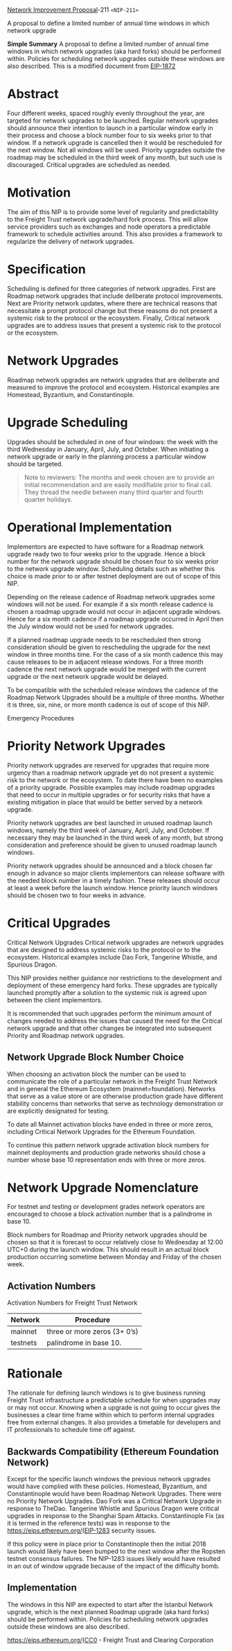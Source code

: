 # 

[Network Improvement Proposal](#211)-211 `<NIP-211>`

A proposal to define a limited number of annual time windows in which
network upgrade

**Simple Summary** A proposal to define a limited number of annual time
windows in which network upgrades (aka hard forks) should be performed
within. Policies for scheduling network upgrades outside these windows
are also described. This is a modified document from
[EIP-1872](https://eips.ethereum.org/EIPS/eip-1872)

# Abstract

Four different weeks, spaced roughly evenly throughout the year, are
targeted for network upgrades to be launched. Regular network upgrades
should announce their intention to launch in a particular window early
in their process and choose a block number four to six weeks prior to
that window. If a network upgrade is cancelled then it would be
rescheduled for the next window. Not all windows will be used. Priority
upgrades outside the roadmap may be scheduled in the third week of any
month, but such use is discouraged. Critical upgrades are scheduled as
needed.

# Motivation

The aim of this NIP is to provide some level of regularity and
predictability to the Freight Trust network upgrade/hard fork process.
This will allow service providers such as exchanges and node operators a
predictable framework to schedule activities around. This also provides
a framework to regularize the delivery of network upgrades.

# Specification

Scheduling is defined for three categories of network upgrades. First
are Roadmap network upgrades that include deliberate protocol
improvements. Next are Priority network updates, where there are
technical reasons that necessitate a prompt protocol change but these
reasons do not present a systemic risk to the protocol or the ecosystem.
Finally, Critical network upgrades are to address issues that present a
systemic risk to the protocol or the ecosystem.

# Network Upgrades

Roadmap network upgrades are network upgrades that are deliberate and
measured to improve the protocol and ecosystem. Historical examples are
Homestead, Byzantium, and Constantinople.

# Upgrade Scheduling

Upgrades should be scheduled in one of four windows: the week with the
third Wednesday in January, April, July, and October. When initiating a
network upgrade or early in the planning process a particular window
should be targeted.

> Note to reviewers: The months and week chosen are to provide an
> initial recommendation and are easily modifiable prior to final call.
> They thread the needle between many third quarter and fourth quarter
> holidays.

# Operational Implementation

Implementors are expected to have software for a Roadmap network upgrade
ready two to four weeks prior to the upgrade. Hence a block number for
the network upgrade should be chosen four to six weeks prior to the
network upgrade window. Scheduling details such as whether this choice
is made prior to or after testnet deployment are out of scope of this
NIP.

Depending on the release cadence of Roadmap network upgrades some
windows will not be used. For example if a six month release cadence is
chosen a roadmap upgrade would not occur in adjacent upgrade windows.
Hence for a six month cadence if a roadmap upgrade occurred in April
then the July window would not be used for network upgrades.

If a planned roadmap upgrade needs to be rescheduled then strong
consideration should be given to rescheduling the upgrade for the next
window in three months time. For the case of a six month cadence this
may cause releases to be in adjacent release windows. For a three month
cadence the next network upgrade would be merged with the current
upgrade or the next network upgrade would be delayed.

To be compatible with the scheduled release windows the cadence of the
Roadmap Network Upgrades should be a multiple of three months. Whether
it is three, six, nine, or more month cadence is out of scope of this
NIP.

Emergency Procedures

# Priority Network Upgrades

Priority network upgrades are reserved for upgrades that require more
urgency than a roadmap network upgrade yet do not present a systemic
risk to the network or the ecosystem. To date there have been no
examples of a priority upgrade. Possible examples may include roadmap
upgrades that need to occur in multiple upgrades or for security risks
that have a existing mitigation in place that would be better served by
a network upgrade.

Priority network upgrades are best launched in unused roadmap launch
windows, namely the third week of January, April, July, and October. If
necessary they may be launched in the third week of any month, but
strong consideration and preference should be given to unused roadmap
launch windows.

Priority network upgrades should be announced and a block chosen far
enough in advance so major clients implementors can release software
with the needed block number in a timely fashion. These releases should
occur at least a week before the launch window. Hence priority launch
windows should be chosen two to four weeks in advance.

# Critical Upgrades

Critical Network Upgrades Critical network upgrades are network upgrades
that are designed to address systemic risks to the protocol or to the
ecosystem. Historical examples include Dao Fork, Tangerine Whistle, and
Spurious Dragon.

This NIP provides neither guidance nor restrictions to the development
and deployment of these emergency hard forks. These upgrades are
typically launched promptly after a solution to the systemic risk is
agreed upon between the client implementors.

It is recommended that such upgrades perform the minimum amount of
changes needed to address the issues that caused the need for the
Critical network upgrade and that other changes be integrated into
subsequent Priority and Roadmap network upgrades.

## Network Upgrade Block Number Choice

When choosing an activation block the number can be used to communicate
the role of a particular network in the Freight Trust Network and in
general the Ethereum Ecosystem (mainnet=foundation). Networks that serve
as a value store or are otherwise production grade have different
stability concerns than networks that serve as technology demonstration
or are explicitly designated for testing.

To date all Mainnet activation blocks have ended in three or more zeros,
including Critical Network Upgrades for the Ethereum Foundation.

To continue this pattern network upgrade activation block numbers for
mainnet deployments and production grade networks should chose a number
whose base 10 representation ends with three or more zeros.

# Network Upgrade Nomenclature

For testnet and testing or development grades network operators are
encouraged to choose a block activation number that is a palindrome in
base 10.

Block numbers for Roadmap and Priority network upgrades should be chosen
so that it is forecast to occur relatively close to Wednesday at 12:00
UTC+0 during the launch window. This should result in an actual block
production occurring sometime between Monday and Friday of the chosen
week.

## Activation Numbers

Activation Numbers for Freight Trust Network

| Network  | Procedure                    |
| -------- | ---------------------------- |
| mainnet  | three or more zeros (3+ 0’s) |
| testnets | palindrome in base 10.       |

# Rationale

The rationale for defining launch windows is to give business running
Freight Trust infrastructure a predictable schedule for when upgrades
may or may not occur. Knowing when a upgrade is not going to occur gives
the businesses a clear time frame within which to perform internal
upgrades free from external changes. It also provides a timetable for
developers and IT professionals to schedule time off against.

## Backwards Compatibility (Ethereum Foundation Network)

Except for the specific launch windows the previous network upgrades
would have complied with these policies. Homestead, Byzantium, and
Constantinople would have been Roadmap Network Upgrades. There were no
Priority Network Upgrades. Dao Fork was a Critical Network Upgrade in
response to TheDao. Tangerine Whistle and Spurious Dragon were critical
upgrades in response to the Shanghai Spam Attacks. Constantinople Fix
(as it is termed in the reference tests) was in response to the
[<https://eips.ethereum.org/>]()([EIP-1283](https://eips.ethereum.org/\))
security issues.

If this policy were in place prior to Constantinople then the initial
2018 launch would likely have been bumped to the next window after the
Ropsten testnet consensus failures. The NIP-1283 issues likely would
have resulted in an out of window upgrade because of the impact of the
difficulty bomb.

## Implementation

The windows in this NIP are expected to start after the Istanbul Network
upgrade, which is the next planned Roadmap upgrade (aka hard forks)
should be performed within. Policies for scheduling network upgrades
outside these windows are also described.

[<https://eips.ethereum.org/>]()([CC0](https://eips.ethereum.org/\)) -
Freight Trust and Clearing Corporation
